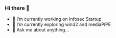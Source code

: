 ### Hi there 👋

- 🔭 I’m currently working on Infosec Startup
- 🌱 I’m currently exploring win32 and mediaPIPE
- 💬 Ask me about anything...
<!--
Here are some ideas to get you started:
--> 
<!--
- 👯 I’m looking to collaborate on ...
- 🤔 I’m looking for help with ...
- 😄 Pronouns: ...
-->
